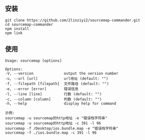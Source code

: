 ## 安装

    git clone https://github.com/2linziyi2/sourcemap-commander.git
    cd sourcemap-commander
    npm install
    npm link

## 使用

    Usage: sourcemap [options]

    Options:
    -V, --version              output the version number
    -u, --url [url]            url地址 (default: "")
    -f, --filepath [filepath]  文件路径 (default: "")
    -e, --error [error]        错误信息
    -l, --line [line]          行数 (default: "")
    -c, --column [column]      列数 (default: "")
    -h, --help                 display help for command

    示例:
    sourcemap -u sourcemap的http地址 -e "错误栈字符串"
    sourcemap -u sourcemap的http地址 -c 391 -l 96
    sourcemap -f /Desktop/ios.bundle.map -e "错误栈字符串"
    sourcemap -f ./ios.bundle.map -c 391 -l 96